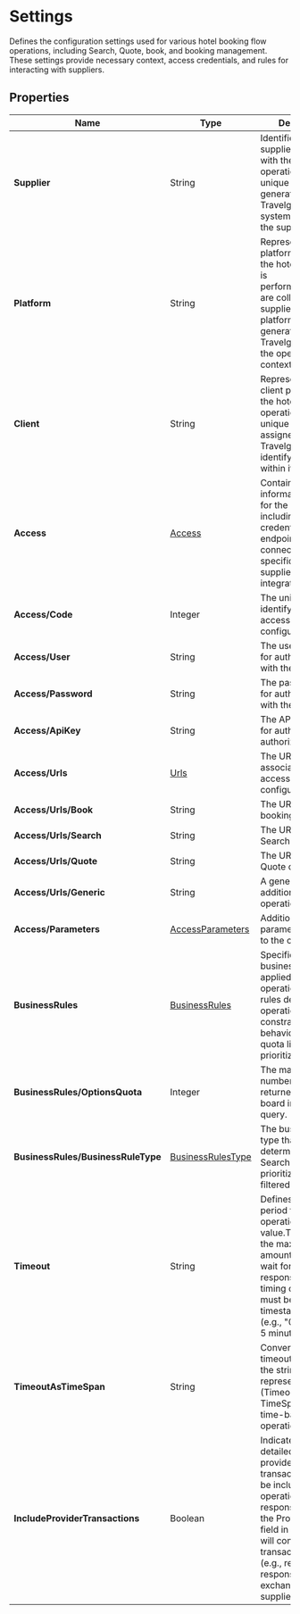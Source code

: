 # Settings

Defines the configuration settings used for various hotel booking flow operations, 
including Search, Quote, book, and booking management. 
These settings provide necessary context, access credentials, and rules for interacting with suppliers.

## Properties

| Name | Type | Description |
|------|------|-------------|
| **Supplier** | String | Identifies the supplier associated with the hotel operation. This is a unique code generated by Travelgate within its system to represent the supplier. |
| **Platform** | String | Represents the platform on which the hotel operation is performed.Platforms are collections of suppliers, and the platform code is generated by Travelgate to define the operational context. |
| **Client** | String | Represents the client performing the hotel operation.This is a unique client code assigned by Travelgate to identify the client within its system. |
| **Access** | [Access](/docs/apis/for-sellers/connectors-pull-developers-api/API_Reference/access) | Contains access information required for the operation, including API credentials, endpoints, and other connection details specific to the supplier's integration. |
| **Access/Code** | Integer | The unique code identifying the access configuration. |
| **Access/User** | String | The username used for authentication with the supplier. |
| **Access/Password** | String | The password used for authentication with the supplier. |
| **Access/ApiKey** | String | The API key used for authentication or authorization. |
| **Access/Urls** | [Urls](/docs/apis/for-sellers/connectors-pull-developers-api/API_Reference/urls) | The URLs associated with the access configuration. |
| **Access/Urls/Book** | String | The URL used for booking operations. |
| **Access/Urls/Search** | String | The URL used for Search operations. |
| **Access/Urls/Quote** | String | The URL used for Quote operations. |
| **Access/Urls/Generic** | String | A generic URL for additional operations. |
| **Access/Parameters** | [AccessParameters](/docs/apis/for-sellers/connectors-pull-developers-api/API_Reference/accessparameters) | Additional parameters related to the connection. |
| **BusinessRules** | [BusinessRules](/docs/apis/for-sellers/connectors-pull-developers-api/API_Reference/businessrules) | Specifies the business rules to be applied during the operation. These rules define operational constraints and behavior, such as quota limits or prioritization criteria. |
| **BusinessRules/OptionsQuota** | Integer | The maximum number of options returned for each board in the Search query. |
| **BusinessRules/BusinessRuleType** | [BusinessRulesType](/docs/apis/for-sellers/connectors-pull-developers-api/API_Reference/businessrulestype) | The business rule type that determines how Search results are prioritized or filtered. |
| **Timeout** | String | Defines the timeout period for the operation as a string value.This indicates the maximum amount of time to wait for a supplier's response before timing out.The value must be provided in timestamp format (e.g., "00:05:00" for 5 minutes). |
| **TimeoutAsTimeSpan** | String | Converts the timeout value from the string representation (Timeout) into a TimeSpan for use in time-based operations. |
| **IncludeProviderTransactions** | Boolean | Indicates whether detailed traces of provider transactions should be included in the operation's response.If enabled, the ProviderAudit field in responses will contain the transaction logs (e.g., requests and responses exchanged with the supplier). |
